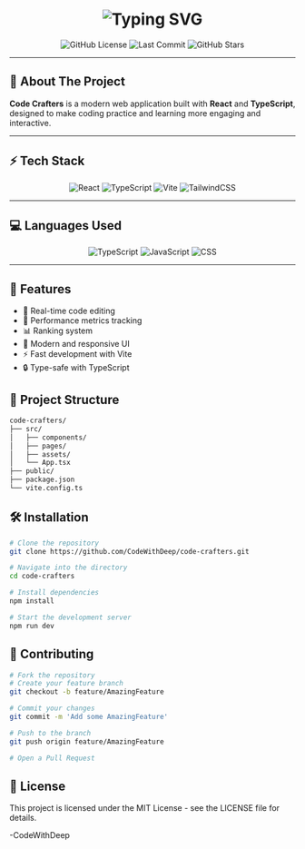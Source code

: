 <div align="center">
  <h1>
    <img src="https://readme-typing-svg.herokuapp.com?font=Fira+Code&weight=500&size=40&pause=1000&color=6A5ACD&center=true&vCenter=true&random=false&width=500&height=70&lines=Code+Crafters+%F0%9F%92%BB;Coding+Made+Fun+%F0%9F%8E%AE" alt="Typing SVG" />
  </h1>

  ![GitHub License](https://img.shields.io/github/license/CodeWithDeep/code-crafters?style=for-the-badge)
  ![Last Commit](https://img.shields.io/github/last-commit/CodeWithDeep/code-crafters?style=for-the-badge)
  ![GitHub Stars](https://img.shields.io/github/stars/CodeWithDeep/code-crafters?style=for-the-badge)
</div>

---

## 🚀 About The Project

**Code Crafters** is a modern web application built with **React** and **TypeScript**, designed to make coding practice and learning more engaging and interactive.

---

## ⚡ Tech Stack

<div align="center">

![React](https://img.shields.io/badge/React-20232A?style=for-the-badge&logo=react&logoColor=61DAFB)
![TypeScript](https://img.shields.io/badge/TypeScript-007ACC?style=for-the-badge&logo=typescript&logoColor=white)
![Vite](https://img.shields.io/badge/Vite-646CFF?style=for-the-badge&logo=vite&logoColor=white)
![TailwindCSS](https://img.shields.io/badge/Tailwind_CSS-38B2AC?style=for-the-badge&logo=tailwind-css&logoColor=white)

</div>

---

## 💻 Languages Used

<div align="center">

![TypeScript](https://img.shields.io/badge/TypeScript-95%25-007ACC?style=for-the-badge&logo=typescript)
![JavaScript](https://img.shields.io/badge/JavaScript-3%25-F7DF1E?style=for-the-badge&logo=javascript)
![CSS](https://img.shields.io/badge/CSS-2%25-1572B6?style=for-the-badge&logo=css3)

</div>

---

## 🌟 Features

- 📝 Real-time code editing
- 🎯 Performance metrics tracking
- 📊 Ranking system
- 🎨 Modern and responsive UI
- ⚡ Fast development with Vite
- 🔒 Type-safe with TypeScript

## 📁 Project Structure
```bash
code-crafters/
├── src/
│   ├── components/
│   ├── pages/
│   ├── assets/
│   └── App.tsx
├── public/
├── package.json
└── vite.config.ts
```
## 🛠️ Installation

```bash
# Clone the repository
git clone https://github.com/CodeWithDeep/code-crafters.git

# Navigate into the directory
cd code-crafters

# Install dependencies
npm install

# Start the development server
npm run dev 

```

## 🤝 Contributing

```bash
# Fork the repository
# Create your feature branch
git checkout -b feature/AmazingFeature

# Commit your changes
git commit -m 'Add some AmazingFeature'

# Push to the branch
git push origin feature/AmazingFeature

# Open a Pull Request

```

## 📄 License

This project is licensed under the MIT License - see the LICENSE file for details.


-CodeWithDeep


